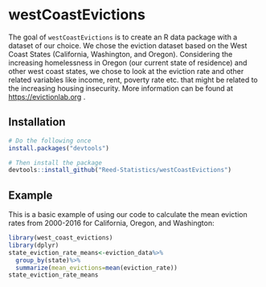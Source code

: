 
# westCoastEvictions

<!-- badges: start -->
<!-- badges: end -->

The goal of `westCoastEvictions` is to create an R data package with a dataset of our choice. We chose the eviction dataset based on the West Coast States (California, Washington, and Oregon). Considering the increasing homelessness in Oregon (our current state of residence) and other west coast states, we chose to look at the eviction rate and other related variables like income, rent, poverty rate etc. that might be related to the increasing housing insecurity. More information can be found at https://evictionlab.org .

## Installation

``` r
# Do the following once
install.packages("devtools")

# Then install the package
devtools::install_github("Reed-Statistics/westCoastEvictions")
```

## Example

This is a basic example of using our code to calculate the mean eviction rates from 2000-2016 for California, Oregon, and Washington:

``` r
library(west_coast_evictions)
library(dplyr)
state_eviction_rate_means<-eviction_data%>%
  group_by(state)%>%
  summarize(mean_evictions=mean(eviction_rate))
state_eviction_rate_means
```

